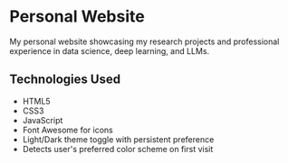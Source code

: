 # Personal Website

My personal website showcasing my research projects and professional experience in data science, deep learning, and LLMs.

## Technologies Used

- HTML5
- CSS3
- JavaScript
- Font Awesome for icons
- Light/Dark theme toggle with persistent preference
- Detects user's preferred color scheme on first visit
